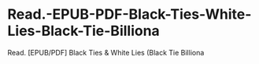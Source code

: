 # Read.-EPUB-PDF-Black-Ties-White-Lies-Black-Tie-Billiona
Read. [EPUB/PDF] Black Ties &amp; White Lies (Black Tie Billiona
